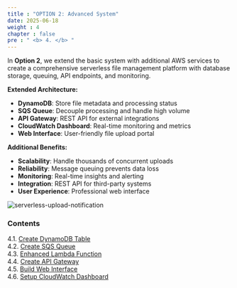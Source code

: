 ```yaml
---
title : "OPTION 2: Advanced System"
date: 2025-06-18
weight : 4
chapter : false
pre : " <b> 4. </b> "
---
```


In **Option 2**, we extend the basic system with additional AWS services to create a comprehensive serverless file management platform with database storage, queuing, API endpoints, and monitoring.

**Extended Architecture:**
- **DynamoDB**: Store file metadata and processing status
- **SQS Queue**: Decouple processing and handle high volume
- **API Gateway**: REST API for external integrations
- **CloudWatch Dashboard**: Real-time monitoring and metrics
- **Web Interface**: User-friendly file upload portal

**Additional Benefits:**
- **Scalability**: Handle thousands of concurrent uploads
- **Reliability**: Message queuing prevents data loss
- **Monitoring**: Real-time insights and alerting
- **Integration**: REST API for third-party systems
- **User Experience**: Professional web interface

![serverless-upload-notification](/images/serverless_architecture_diagram.png)

### Contents
4.1. [Create DynamoDB Table](4.1-DynamoDB-Table/) \
4.2. [Create SQS Queue](4.2-SQS-Queue/) \
4.3. [Enhanced Lambda Function](4.3-Enhanced-Lambda-Function-with-DynamoDB/) \
4.4. [Create API Gateway](4.4-API-Gateway/) \
4.5. [Build Web Interface](4.5-Web-Interface/) \
4.6. [Setup CloudWatch Dashboard](4.6-CloudWatch-Dashboard/)